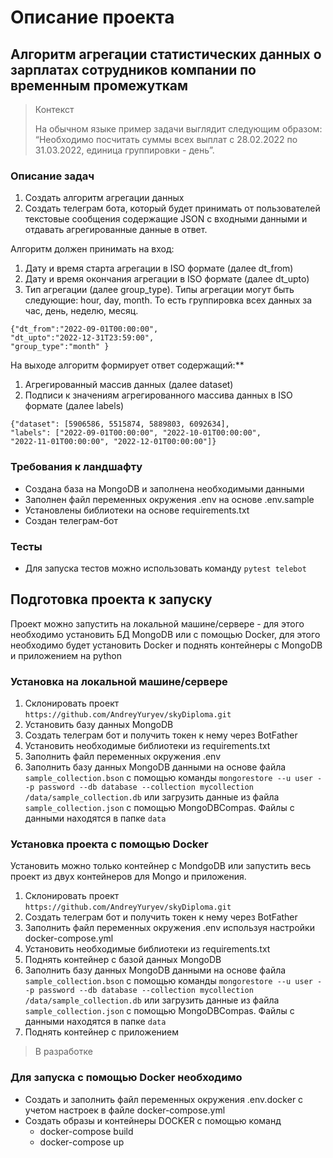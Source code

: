 # Описание проекта

## Алгоритм агрегации статистических данных о зарплатах сотрудников компании по временным промежуткам
> Контекст
> 
> На обычном языке пример задачи выглядит следующим образом: “Необходимо посчитать суммы всех выплат с 28.02.2022 по 31.03.2022, единица группировки - день”.

### Описание задач

1. Создать алгоритм агрегации данных
2. Создать телеграм бота, который будет принимать от пользователей текстовые сообщения содержащие JSON с входными данными и отдавать агрегированные данные в ответ.

Алгоритм должен принимать на вход:
1. Дату и время старта агрегации в ISO формате (далее dt_from)
2. Дату и время окончания агрегации в ISO формате (далее dt_upto)
3. Тип агрегации (далее group_type). Типы агрегации могут быть следующие: hour, day, month. То есть группировка всех данных за час, день, неделю, месяц.
```
{"dt_from":"2022-09-01T00:00:00",
"dt_upto":"2022-12-31T23:59:00",
"group_type":"month" }
```
На выходе алгоритм формирует ответ содержащий:**
1. Агрегированный массив данных (далее dataset)
2. Подписи к значениям агрегированного массива данных в ISO формате (далее labels)
```
{"dataset": [5906586, 5515874, 5889803, 6092634], 
"labels": ["2022-09-01T00:00:00", "2022-10-01T00:00:00", 
"2022-11-01T00:00:00", "2022-12-01T00:00:00"]}
```

### Требования к ландшафту
- Создана база на MongoDB и заполнена необходимыми данными
- Заполнен файл переменных окружения .env на основе .env.sample
- Установлены библиотеки на основе requirements.txt
- Создан телеграм-бот

### Тесты
- Для запуска тестов можно использовать команду `pytest telebot`

## Подготовка проекта к запуску

Проект можно запустить на локальной машине/сервере - для этого необходимо установить БД MongoDB или с помощью Docker, 
для этого необходимо будет установить Docker и поднять контейнеры с MongoDB и приложением на python

### Установка на локальной машине/сервере
1. Склонировать проект ` https://github.com/AndreyYuryev/skyDiploma.git `
2. Установить базу данных MongoDB
3. Создать телеграм бот и получить токен к нему через BotFather
4. Установить необходимые библиотеки из requirements.txt
5. Заполнить файл переменных окружения .env
6. Заполнить базу данных MongoDB данными на основе файла `sample_collection.bson` с помощью команды `mongorestore --u user --p password --db database --collection mycollection /data/sample_collection.db` или загрузить данные из файла `sample_collection.json` с помощью MongoDBCompas. Файлы с данными находятся в папке `data` 


### Установка проекта с помощью Docker
Установить можно только контейнер с MondgoDB или запустить весь проект из двух контейнеров для Mongo и приложения.
1. Склонировать проект ` https://github.com/AndreyYuryev/skyDiploma.git `
2. Создать телеграм бот и получить токен к нему через BotFather
3. Заполнить файл переменных окружения .env используя настройки docker-compose.yml
4. Установить необходимые библиотеки из requirements.txt
5. Поднять контейнер с базой данных MongoDB
6. Заполнить базу данных MongoDB данными на основе файла `sample_collection.bson` с помощью команды `mongorestore --u user --p password --db database --collection mycollection /data/sample_collection.db` или загрузить данные из файла `sample_collection.json` с помощью MongoDBCompas. Файлы с данными находятся в папке `data` 
7. Поднять контейнер с приложением


> В разработке 
### Для запуска с помощью Docker необходимо

- Создать и заполнить файл переменных окружения .env.docker с учетом настроек в файле docker-compose.yml
- Создать образы и контейнеры DOCKER с помощью команд
  - docker-compose build
  - docker-compose up
